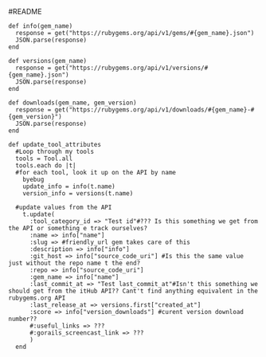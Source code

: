 #README

    def info(gem_name)
      response = get("https://rubygems.org/api/v1/gems/#{gem_name}.json")
      JSON.parse(response)
    end

    def versions(gem_name)
      response = get("https://rubygems.org/api/v1/versions/#{gem_name}.json")
      JSON.parse(response)
    end

    def downloads(gem_name, gem_version)
      response = get("https://rubygems.org/api/v1/downloads/#{gem_name}-#{gem_version}")
      JSON.parse(response)
    end

    def update_tool_attributes 
      #Loop through my tools
      tools = Tool.all
      tools.each do |t|
      #for each tool, look it up on the API by name
        byebug
        update_info = info(t.name)
        version_info = versions(t.name)

      #update values from the API
        t.update(
          :tool_category_id => "Test id"#??? Is this something we get from the API or something e track ourselves?
          :name => info["name"]
          :slug => #friendly_url gem takes care of this
          :description => info["info"]
          :git_host => info["source_code_uri"] #Is this the same value just without the repo name t the end?
          :repo => info["source_code_uri"]
          :gem_name => info["name"]
          :last_commit_at => "Test last_commit_at"#Isn't this something we should get from the itHub API?? Cant't find anything equivalent in the rubygems.org API
          :last_release_at => versions.first["created_at"]
          :score => info["version_downloads"] #curent version download number?? 
          #:useful_links => ???
          #:gorails_screencast_link => ???
          )
      end